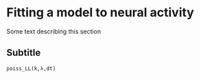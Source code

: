 # Fitting a model to neural activity

Some text describing this section
 
## Subtitle
 
```@docs
poiss_LL(k,λ,dt)
```


